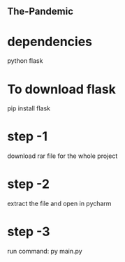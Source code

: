 ## The-Pandemic

# dependencies 
python 
flask

# To download flask
pip install flask

# step -1
download rar file for the whole project 

# step -2
extract the file and open in pycharm

# step -3
run command: py main.py 


